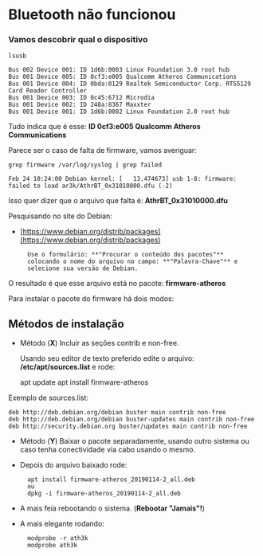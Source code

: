 # Bluetooth não funcionou

### Vamos descobrir qual o dispositivo

    lsusb

    Bus 002 Device 001: ID 1d6b:0003 Linux Foundation 3.0 root hub
    Bus 001 Device 005: ID 0cf3:e005 Qualcomm Atheros Communications
    Bus 001 Device 004: ID 0bda:0129 Realtek Semiconductor Corp. RTS5129 Card Reader Controller
    Bus 001 Device 003: ID 0c45:6712 Microdia
    Bus 001 Device 002: ID 248a:8367 Maxxter
    Bus 001 Device 001: ID 1d6b:0002 Linux Foundation 2.0 root hub

Tudo indica que é esse: **ID 0cf3:e005 Qualcomm Atheros Communications**

Parece ser o caso de falta de firmware, vamos averiguar:

    grep firmware /var/log/syslog | grep failed

    Feb 24 10:24:00 Debian kernel: [   13.474673] usb 1-8: firmware: failed to load ar3k/AthrBT_0x31010000.dfu (-2)

Isso quer dizer que o arquivo que falta é: **AthrBT_0x31010000.dfu**

Pesquisando no site do Debian:

- [https://www.debian.org/distrib/packages](https://www.debian.org/distrib/packages)


        Use o formulário: **"Procurar o conteúdo dos pacotes"**
        colocando o nome do arquivo no campo: **"Palavra-Chave"** e
        selecione sua versão de Debian.

O resultado é que esse arquivo está no pacote: **firmware-atheros**

Para instalar o pacote do firmware há dois modos:

## Métodos de instalação


* Método (**X**) Incluir as seções contrib e non-free.

   Usando seu editor de texto preferido edite o arquivo: **/etc/apt/sources.list** e rode:

    apt update
    apt install firmware-atheros


Exemplo de sources.list:

    deb http://deb.debian.org/debian buster main contrib non-free
    deb http://deb.debian.org/debian buster-updates main contrib non-free
    deb http://security.debian.org buster/updates main contrib non-free


* Método (**Y**) Baixar o pacote separadamente, usando outro sistema ou caso tenha conectividade via cabo usando o mesmo.
* Depois do arquivo baixado rode:


        apt install firmware-atheros_20190114-2_all.deb
        ou
        dpkg -i firmware-atheros_20190114-2_all.deb



- A mais feia rebootando o sistema. (**Rebootar "Jamais"!**)
- A mais elegante rodando:


        modprobe -r ath3k
        modprobe ath3k


